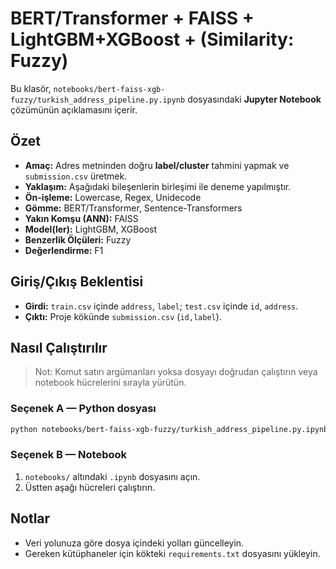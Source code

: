 # BERT/Transformer + FAISS + LightGBM+XGBoost + (Similarity: Fuzzy)

Bu klasör, `notebooks/bert-faiss-xgb-fuzzy/turkish_address_pipeline.py.ipynb` dosyasındaki **Jupyter Notebook** çözümünün açıklamasını içerir.

## Özet
- **Amaç:** Adres metninden doğru **label/cluster** tahmini yapmak ve `submission.csv` üretmek.
- **Yaklaşım:** Aşağıdaki bileşenlerin birleşimi ile deneme yapılmıştır.
- **Ön-işleme:** Lowercase, Regex, Unidecode
- **Gömme:** BERT/Transformer, Sentence-Transformers
- **Yakın Komşu (ANN):** FAISS
- **Model(ler):** LightGBM, XGBoost
- **Benzerlik Ölçüleri:** Fuzzy
- **Değerlendirme:** F1

## Giriş/Çıkış Beklentisi
- **Girdi:** `train.csv` içinde `address`, `label`; `test.csv` içinde `id`, `address`.
- **Çıktı:** Proje kökünde `submission.csv` (`id,label`).

## Nasıl Çalıştırılır
> Not: Komut satırı argümanları yoksa dosyayı doğrudan çalıştırın veya notebook hücrelerini sırayla yürütün.

### Seçenek A — Python dosyası
```bash
python notebooks/bert-faiss-xgb-fuzzy/turkish_address_pipeline.py.ipynb
```

### Seçenek B — Notebook
1. `notebooks/` altındaki `.ipynb` dosyasını açın.
2. Üstten aşağı hücreleri çalıştırın.

## Notlar
- Veri yolunuza göre dosya içindeki yolları güncelleyin.
- Gereken kütüphaneler için kökteki `requirements.txt` dosyasını yükleyin.

